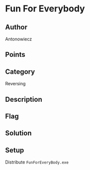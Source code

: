 # Fun For Everybody
## Author
Antonowiecz
## Points

## Category
Reversing
## Description

## Flag

## Solution

## Setup
Distribute `FunForEveryBody.exe`